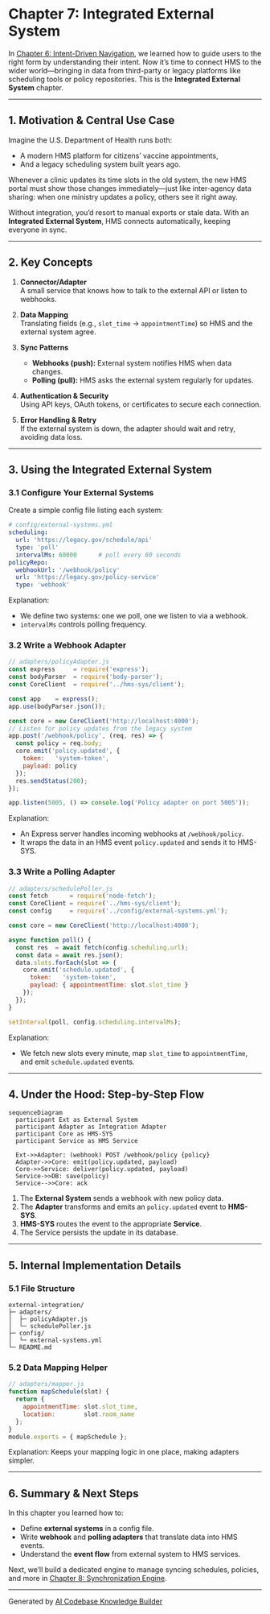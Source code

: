 # Chapter 7: Integrated External System

In [Chapter 6: Intent-Driven Navigation](06_intent_driven_navigation_.md), we learned how to guide users to the right form by understanding their intent. Now it’s time to connect HMS to the wider world—bringing in data from third-party or legacy platforms like scheduling tools or policy repositories. This is the **Integrated External System** chapter.

---

## 1. Motivation & Central Use Case

Imagine the U.S. Department of Health runs both:

- A modern HMS platform for citizens’ vaccine appointments,  
- And a legacy scheduling system built years ago.

Whenever a clinic updates its time slots in the old system, the new HMS portal must show those changes immediately—just like inter-agency data sharing: when one ministry updates a policy, others see it right away.

Without integration, you’d resort to manual exports or stale data. With an **Integrated External System**, HMS connects automatically, keeping everyone in sync.

---

## 2. Key Concepts

1. **Connector/Adapter**  
   A small service that knows how to talk to the external API or listen to webhooks.

2. **Data Mapping**  
   Translating fields (e.g., `slot_time` → `appointmentTime`) so HMS and the external system agree.

3. **Sync Patterns**  
   - **Webhooks (push):** External system notifies HMS when data changes.  
   - **Polling (pull):** HMS asks the external system regularly for updates.

4. **Authentication & Security**  
   Using API keys, OAuth tokens, or certificates to secure each connection.

5. **Error Handling & Retry**  
   If the external system is down, the adapter should wait and retry, avoiding data loss.

---

## 3. Using the Integrated External System

### 3.1 Configure Your External Systems

Create a simple config file listing each system:

```yaml
# config/external-systems.yml
scheduling:
  url: 'https://legacy.gov/schedule/api'
  type: 'poll'
  intervalMs: 60000      # poll every 60 seconds
policyRepo:
  webhookUrl: '/webhook/policy'
  url: 'https://legacy.gov/policy-service'
  type: 'webhook'
```

Explanation:  
- We define two systems: one we poll, one we listen to via a webhook.  
- `intervalMs` controls polling frequency.

### 3.2 Write a Webhook Adapter

```js
// adapters/policyAdapter.js
const express     = require('express');
const bodyParser  = require('body-parser');
const CoreClient  = require('../hms-sys/client');

const app    = express();
app.use(bodyParser.json());

const core = new CoreClient('http://localhost:4000');
// Listen for policy updates from the legacy system
app.post('/webhook/policy', (req, res) => {
  const policy = req.body;
  core.emit('policy.updated', {
    token:   'system-token',
    payload: policy
  });
  res.sendStatus(200);
});

app.listen(5005, () => console.log('Policy adapter on port 5005'));
```

Explanation:  
- An Express server handles incoming webhooks at `/webhook/policy`.  
- It wraps the data in an HMS event `policy.updated` and sends it to HMS-SYS.

### 3.3 Write a Polling Adapter

```js
// adapters/schedulePoller.js
const fetch      = require('node-fetch');
const CoreClient = require('../hms-sys/client');
const config     = require('../config/external-systems.yml');

const core = new CoreClient('http://localhost:4000');

async function poll() {
  const res  = await fetch(config.scheduling.url);
  const data = await res.json();
  data.slots.forEach(slot => {
    core.emit('schedule.updated', {
      token:   'system-token',
      payload: { appointmentTime: slot.slot_time }
    });
  });
}

setInterval(poll, config.scheduling.intervalMs);
```

Explanation:  
- We fetch new slots every minute, map `slot_time` to `appointmentTime`, and emit `schedule.updated` events.

---

## 4. Under the Hood: Step-by-Step Flow

```mermaid
sequenceDiagram
  participant Ext as External System
  participant Adapter as Integration Adapter
  participant Core as HMS-SYS
  participant Service as HMS Service

  Ext->>Adapter: (webhook) POST /webhook/policy {policy}
  Adapter->>Core: emit(policy.updated, payload)
  Core->>Service: deliver(policy.updated, payload)
  Service->>DB: save(policy)
  Service-->>Core: ack
```

1. The **External System** sends a webhook with new policy data.  
2. The **Adapter** transforms and emits an `policy.updated` event to **HMS-SYS**.  
3. **HMS-SYS** routes the event to the appropriate **Service**.  
4. The Service persists the update in its database.

---

## 5. Internal Implementation Details

### 5.1 File Structure

```
external-integration/
├─ adapters/
│  ├─ policyAdapter.js
│  └─ schedulePoller.js
├─ config/
│  └─ external-systems.yml
└─ README.md
```

### 5.2 Data Mapping Helper

```js
// adapters/mapper.js
function mapSchedule(slot) {
  return {
    appointmentTime: slot.slot_time,
    location:        slot.room_name
  };
}
module.exports = { mapSchedule };
```

Explanation: Keeps your mapping logic in one place, making adapters simpler.

---

## 6. Summary & Next Steps

In this chapter you learned how to:

- Define **external systems** in a config file.  
- Write **webhook** and **polling adapters** that translate data into HMS events.  
- Understand the **event flow** from external system to HMS services.

Next, we’ll build a dedicated engine to manage syncing schedules, policies, and more in [Chapter 8: Synchronization Engine](08_synchronization_engine_.md).

---

Generated by [AI Codebase Knowledge Builder](https://github.com/The-Pocket/Tutorial-Codebase-Knowledge)